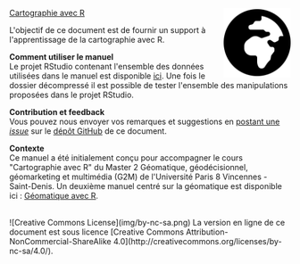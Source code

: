 [Cartographie avec R](https://rcarto.github.io/cartographie_avec_r/) <img src="img/globe-africa-solid.svg" align="right" width="120"/>


L'objectif de ce document est de fournir un support à l'apprentissage de la cartographie avec R. 


**Comment utiliser le manuel**  
Le projet RStudio contenant l'ensemble des données utilisées dans le manuel est disponible [ici](https://github.com/rCarto/geodata/archive/refs/heads/main.zip). 
Une fois le dossier décompressé il est possible de tester l'ensemble des manipulations proposées dans le projet RStudio. 


**Contribution et feedback**  
Vous pouvez nous envoyer vos remarques et suggestions en [postant une *issue*](https://github.com/rCarto/cartographie_avec_r/issues) sur le [dépôt GitHub](https://github.com/rCarto/cartographie_avec_r) de ce document. 


**Contexte**  
Ce manuel a été initialement conçu pour accompagner le cours "Cartographie avec R" 
du Master 2 Géomatique, géodécisionnel, géomarketing et multimédia (G2M) de 
l'Université Paris 8 Vincennes - Saint-Denis. 
Un deuxième manuel centré sur la géomatique est disponible ici :
[Géomatique avec R](https://rcarto.github.io/geomatique_avec_r/).


</br>
![Creative Commons License](img/by-nc-sa.png)  
La version en ligne de ce document est sous licence [Creative Commons Attribution-NonCommercial-ShareAlike 4.0](http://creativecommons.org/licenses/by-nc-sa/4.0/). 





